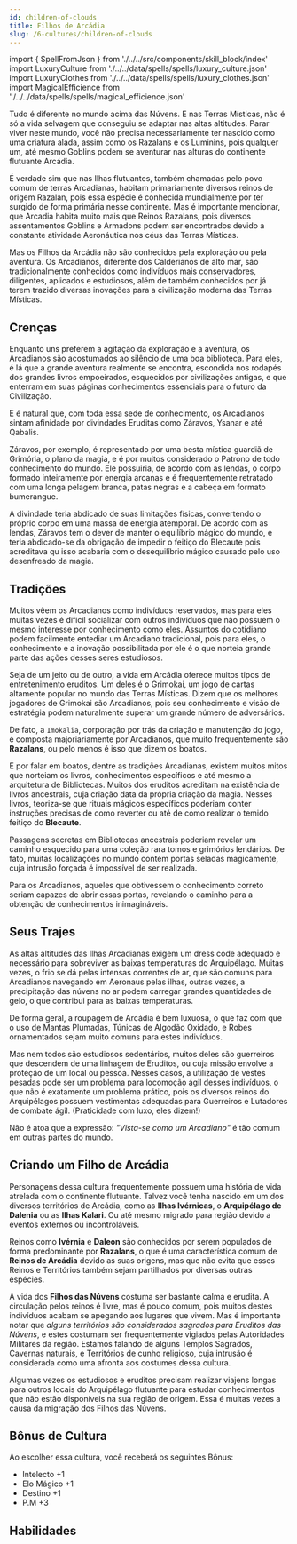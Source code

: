 ```yaml
---
id: children-of-clouds
title: Filhos de Arcádia
slug: /6-cultures/children-of-clouds
---
```


import { SpellFromJson } from './../../src/components/skill_block/index'
import LuxuryCulture from './../../data/spells/spells/luxury_culture.json'
import LuxuryClothes from './../../data/spells/spells/luxury_clothes.json'
import MagicalEfficience from './../../data/spells/spells/magical_efficience.json'

Tudo é diferente no mundo acima das Núvens. E nas Terras Místicas, não é só a vida selvagem que conseguiu se adaptar nas altas altitudes. Parar viver neste mundo, você não precisa necessariamente ter nascido como uma criatura alada, assim como os Razalans e os Luminins, pois qualquer um, até mesmo Goblins podem se aventurar nas alturas do continente flutuante Arcádia.

É verdade sim que nas Ilhas flutuantes, também chamadas pelo povo comum de terras Arcadianas, habitam primariamente diversos reinos de origem Razalan, pois essa espécie é conhecida mundialmente por ter surgido de forma primária nesse continente. Mas é importante mencionar, que Arcadia habita muito mais que Reinos Razalans, pois diversos assentamentos Goblins e Armadons podem ser encontrados devido a constante atividade Aeronáutica nos céus das Terras Místicas.

Mas os Filhos da Arcádia não são conhecidos pela exploração ou pela aventura.
Os Arcadianos, diferente dos Calderianos de alto mar, são tradicionalmente conhecidos como indivíduos mais conservadores, diligentes, aplicados e estudiosos, além de também conhecidos por já terem trazido diversas inovações para a civilização moderna das Terras Místicas.

## Crenças

Enquanto uns preferem a agitação da exploração e a aventura, os Arcadianos são acostumados ao silêncio de uma boa biblioteca. Para eles, é lá que a grande aventura realmente se encontra, escondida nos rodapés dos grandes livros empoeirados, esquecidos por civilizações antigas, e que enterram em suas páginas conhecimentos essenciais para o futuro da Civilização.

E é natural que, com toda essa sede de conhecimento, os Arcadianos sintam afinidade por divindades Eruditas como Záravos, Ysanar e até Qabalis.

Záravos, por exemplo, é representado por uma besta mística guardiã de Grimória, o plano da magia, e é por muitos considerado o Patrono de todo conhecimento do mundo. Ele possuiria, de acordo com as lendas, o corpo formado inteiramente por energia arcanas e é frequentemente retratado com uma longa pelagem branca, patas negras e a cabeça em formato bumerangue.

A divindade teria abdicado de suas limitações físicas, convertendo o próprio corpo em uma massa de energia atemporal. De acordo com as lendas, Záravos tem o dever de manter o equilíbrio mágico do mundo, e teria abdicado-se da obrigação de impedir o feitiço do Blecaute pois acreditava qu isso acabaria com o desequilíbrio mágico causado pelo uso desenfreado da magia.

## Tradições

Muitos vêem os Arcadianos como indivíduos reservados, mas para eles muitas vezes é dificíl socializar com outros indivíduos que não possuem o mesmo interesse por conhecimento como eles.
Assuntos do cotidiano podem facilmente entediar um Arcadiano tradicional, pois para eles, o conhecimento e a inovação possibilitada por ele é o que norteia grande parte das ações desses seres estudiosos.

Seja de um jeito ou de outro, a vida em Arcádia oferece muitos tipos de entretenimento eruditos. Um deles é o Grimokai, um jogo de cartas altamente popular no mundo das Terras Místicas.
Dizem que os melhores jogadores de Grimokai são Arcadianos, pois seu conhecimento e visão de estratégia podem naturalmente superar um grande número de adversários.

De fato, a `Imokalia`, corporação por trás da criação e manutenção do jogo, é composta majoriariamente por Arcadianos, que muito frequentemente são **Razalans**, ou pelo menos é isso que dizem os boatos.

E por falar em boatos, dentre as tradições Arcadianas, existem muitos mitos que norteiam os livros, conhecimentos específicos e até mesmo a arquitetura de Bibliotecas.
Muitos dos eruditos acreditam na existência de livros ancestrais, cuja criação data da própria criação da magia. Nesses livros, teoriza-se que rituais mágicos específicos poderiam conter instruções precisas de como reverter ou até de como realizar o temido feitiço do **Blecaute**.

Passagens secretas em Bibliotecas ancestrais poderiam revelar um caminho esquecido para uma coleção rara tomos e grimórios lendários.
De fato, muitas localizações no mundo contém portas seladas magicamente, cuja intrusão forçada é impossível de ser realizada.

Para os Arcadianos, aqueles que obtivessem o conhecimento correto seriam capazes de abrir essas portas, revelando o caminho para a obtenção de conhecimentos inimagináveis.

## Seus Trajes

As altas altitudes das Ilhas Arcadianas exigem um dress code adequado e necessário para sobreviver as baixas temperaturas do Arquipélago.
Muitas vezes, o frio se dá pelas intensas correntes de ar, que são comuns para Arcadianos navegando em Aeronaus pelas ilhas, outras vezes, a precipitação das núvens no ar podem carregar grandes quantidades de gelo, o que contribui para as baixas temperaturas.

De forma geral, a roupagem de Arcádia é bem luxuosa, o que faz com que o uso de Mantas Plumadas, Túnicas de Algodão Oxidado, e Robes ornamentados sejam muito comuns para estes indivíduos.

Mas nem todos são estudiosos sedentários, muitos deles são guerreiros que descendem de uma linhagem de Eruditos, ou cuja missão envolve a proteção de um local ou pessoa.
Nesses casos, a utilização de vestes pesadas pode ser um problema para locomoção ágil desses indivíduos, o que não é exatamente um problema prático, pois os diversos reinos do Arquipélagos possuem vestimentas adequadas para Guerreiros e Lutadores de combate ágil. (Praticidade com luxo, eles dizem!)

Não é atoa que a expressão: *"Vista-se como um Arcadiano"* é tão comum em outras partes do mundo.

## Criando um Filho de Arcádia

Personagens dessa cultura frequentemente possuem uma história de vida atrelada com o continente flutuante. Talvez você tenha nascido em um dos diversos territórios de Arcádia, como as **Ilhas Ivérnicas**, o **Arquipélago de Dalenia** ou as **Ilhas Kalari**. Ou até mesmo migrado para região devido a eventos externos ou incontroláveis.

Reinos como **Ivérnia** e **Daleon** são conhecidos por serem populados de forma predominante por **Razalans**,  o que é uma característica comum de **Reinos de Arcádia** devido as suas origens, mas que não evita que esses Reinos e Territórios também sejam partilhados por diversas outras espécies.

A vida dos **Filhos das Núvens** costuma ser bastante calma e erudita. A circulação pelos reinos é livre, mas é pouco comum, pois muitos destes indivíduos acabam se apegando aos lugares que vivem.
Mas é importante notar que *alguns territórios são considerados sagrados para Eruditos das Núvens*, e estes costumam ser frequentemente vigiados pelas Autoridades Militares da região.
Estamos falando de alguns Templos Sagrados, Cavernas naturais, e Territórios de cunho religioso, cuja intrusão é considerada como uma afronta aos costumes dessa cultura.

Algumas vezes os estudiosos e eruditos precisam realizar viajens longas para outros locais do Arquipélago flutuante para estudar conhecimentos que não estão disponíveis na sua região de origem. Essa é muitas vezes a causa da migração dos Filhos das Núvens.

## Bônus de Cultura

Ao escolher essa cultura, você receberá os seguintes Bônus:

- Intelecto +1
- Elo Mágico +1
- Destino +1
- P.M +3

## Habilidades

<SpellFromJson spellData={LuxuryCulture} />
<SpellFromJson spellData={LuxuryClothes} />
<SpellFromJson spellData={MagicalEfficience} />

